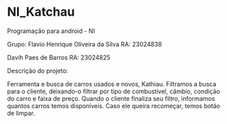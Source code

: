 # NI_Katchau
Programação para android - NI 

Grupo: Flavio Henrique Oliveira da Silva 
RA: 23024838

Davih Paes de Barros
RA: 23024825


Descrição do projeto:

Ferramenta e busca de carros usados e novos, Kathiau.
Filtramos a busca para o cliente, deixando-o filtrar por tipo de combustível, câmbio, condição do carro e faixa de preço.
Quando o cliente finaliza seu filtro, informamos quantos carros temos disponíveis. Caso ele queira recomeçar, temos botão de limpar.
